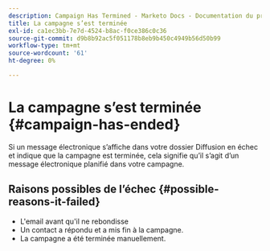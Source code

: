 ```yaml
---
description: Campaign Has Termined - Marketo Docs - Documentation du produit
title: La campagne s’est terminée
exl-id: ca1ec3bb-7e7d-4524-b8ac-f0ce386c0c36
source-git-commit: d9b8b92ac5f051178b8eb9b450c4949b56d50b99
workflow-type: tm+mt
source-wordcount: '61'
ht-degree: 0%

---
```


# La campagne s’est terminée {#campaign-has-ended}

Si un message électronique s’affiche dans votre dossier Diffusion en échec et indique que la campagne est terminée, cela signifie qu’il s’agit d’un message électronique planifié dans votre campagne.

## Raisons possibles de l’échec {#possible-reasons-it-failed}

* L&#39;email avant qu&#39;il ne rebondisse
* Un contact a répondu et a mis fin à la campagne.
* La campagne a été terminée manuellement.
